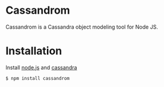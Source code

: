 # Cassandrom

Cassandrom is a Cassandra object modeling tool for Node JS.


# Installation

Install [node.js](http://nodejs.org/) and [cassandra](http://cassandra.apache.org/download/)

```sh
$ npm install cassandrom
```